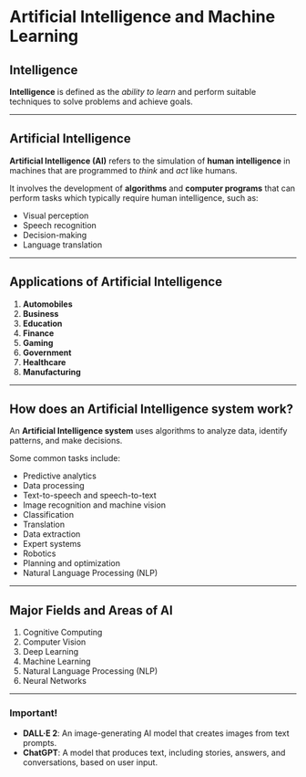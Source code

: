 # Artificial Intelligence and Machine Learning  

## Intelligence 
**Intelligence** is defined as the *ability to learn* and perform suitable techniques to solve problems and achieve goals.  

---

## Artificial Intelligence  
**Artificial Intelligence (AI)** refers to the simulation of **human intelligence** in machines that are programmed to *think* and *act* like humans.  

It involves the development of **algorithms** and **computer programs** that can perform tasks which typically require human intelligence, such as:  
- Visual perception  
- Speech recognition  
- Decision-making  
- Language translation  

---

## Applications of Artificial Intelligence  

1. **Automobiles**  
2. **Business**  
3. **Education**  
4. **Finance**  
5. **Gaming**  
6. **Government**  
7. **Healthcare**  
8. **Manufacturing**

---
## How does an Artificial Intelligence system work?  

An **Artificial Intelligence system** uses algorithms to analyze data, identify patterns, and make decisions.  

Some common tasks include:  
- Predictive analytics  
- Data processing  
- Text-to-speech and speech-to-text  
- Image recognition and machine vision  
- Classification  
- Translation  
- Data extraction  
- Expert systems  
- Robotics  
- Planning and optimization  
- Natural Language Processing (NLP)  

---

## Major Fields and Areas of AI  

1. Cognitive Computing  
2. Computer Vision  
3. Deep Learning  
4. Machine Learning  
5. Natural Language Processing (NLP)  
6. Neural Networks  

---

### Important!  

- **DALL·E 2**: An image-generating AI model that creates images from text prompts.  
- **ChatGPT**: A model that produces text, including stories, answers, and conversations, based on user input.

   
